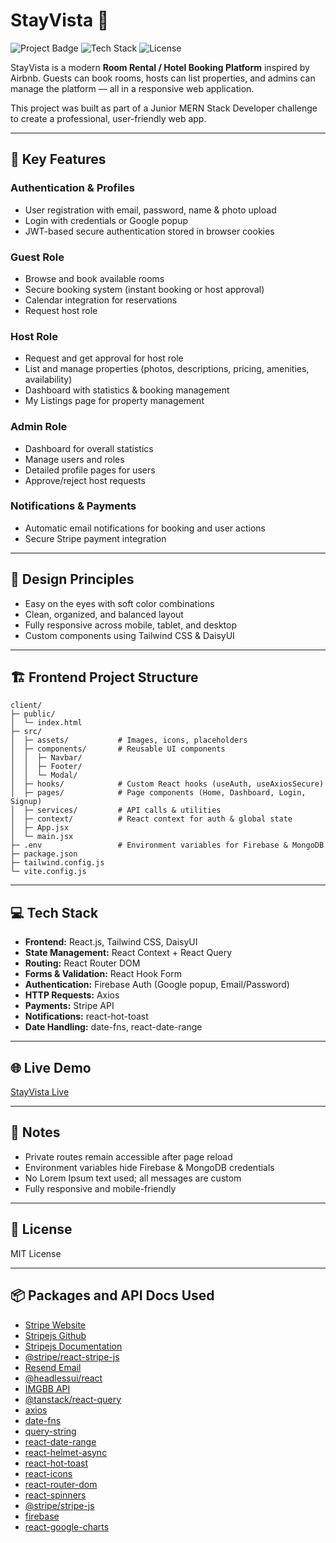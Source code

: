 # StayVista 🌴

![Project Badge](https://img.shields.io/badge/Project-Room%20Rental-blue)
![Tech Stack](https://img.shields.io/badge/Tech-MERN-orange)
![License](https://img.shields.io/badge/License-MIT-green)

StayVista is a modern **Room Rental / Hotel Booking Platform** inspired by Airbnb. Guests can book rooms, hosts can list properties, and admins can manage the platform — all in a responsive web application.

This project was built as part of a Junior MERN Stack Developer challenge to create a professional, user-friendly web app.

---

## 🚀 Key Features

### Authentication & Profiles
- User registration with email, password, name & photo upload  
- Login with credentials or Google popup  
- JWT-based secure authentication stored in browser cookies

### Guest Role
- Browse and book available rooms  
- Secure booking system (instant booking or host approval)  
- Calendar integration for reservations  
- Request host role

### Host Role
- Request and get approval for host role  
- List and manage properties (photos, descriptions, pricing, amenities, availability)  
- Dashboard with statistics & booking management  
- My Listings page for property management

### Admin Role
- Dashboard for overall statistics  
- Manage users and roles  
- Detailed profile pages for users  
- Approve/reject host requests

### Notifications & Payments
- Automatic email notifications for booking and user actions  
- Secure Stripe payment integration

---

## 🎨 Design Principles
- Easy on the eyes with soft color combinations  
- Clean, organized, and balanced layout  
- Fully responsive across mobile, tablet, and desktop  
- Custom components using Tailwind CSS & DaisyUI

---

## 🏗 Frontend Project Structure

```
client/
├─ public/
│  └─ index.html
├─ src/
│  ├─ assets/           # Images, icons, placeholders
│  ├─ components/       # Reusable UI components
│  │  ├─ Navbar/
│  │  ├─ Footer/
│  │  └─ Modal/
│  ├─ hooks/            # Custom React hooks (useAuth, useAxiosSecure)
│  ├─ pages/            # Page components (Home, Dashboard, Login, Signup)
│  ├─ services/         # API calls & utilities
│  ├─ context/          # React context for auth & global state
│  ├─ App.jsx
│  └─ main.jsx
├─ .env                 # Environment variables for Firebase & MongoDB
├─ package.json
├─ tailwind.config.js
└─ vite.config.js
```

---

## 💻 Tech Stack

- **Frontend:** React.js, Tailwind CSS, DaisyUI  
- **State Management:** React Context + React Query  
- **Routing:** React Router DOM  
- **Forms & Validation:** React Hook Form  
- **Authentication:** Firebase Auth (Google popup, Email/Password)  
- **HTTP Requests:** Axios  
- **Payments:** Stripe API  
- **Notifications:** react-hot-toast  
- **Date Handling:** date-fns, react-date-range

---

## 🌐 Live Demo

[StayVista Live](https://stayvista-live-2025-ce330.web.app/)

---

## 📌 Notes
- Private routes remain accessible after page reload  
- Environment variables hide Firebase & MongoDB credentials  
- No Lorem Ipsum text used; all messages are custom  
- Fully responsive and mobile-friendly

---

## 📝 License

MIT License

---

## 📦 Packages and API Docs Used

- [Stripe Website](https://stripe.com/)  
- [Stripejs Github](https://github.com/stripe/react-stripe-js)  
- [Stripejs Documentation](https://docs.stripe.com/payments/quickstart)  
- [@stripe/react-stripe-js](https://www.npmjs.com/package/@stripe/react-stripe-js)  
- [Resend Email](https://resend.com/home)  
- [@headlessui/react](https://www.npmjs.com/package/@headlessui/react)  
- [IMGBB API](https://api.imgbb.com/)  
- [@tanstack/react-query](https://www.npmjs.com/package/@tanstack/react-query)  
- [axios](https://www.npmjs.com/package/axios)  
- [date-fns](https://www.npmjs.com/package/date-fns)  
- [query-string](https://www.npmjs.com/package/query-string)  
- [react-date-range](https://www.npmjs.com/package/react-date-range)  
- [react-helmet-async](https://www.npmjs.com/package/react-helmet-async)  
- [react-hot-toast](https://www.npmjs.com/package/react-hot-toast)  
- [react-icons](https://www.npmjs.com/package/react-icons)  
- [react-router-dom](https://www.npmjs.com/package/react-router-dom)  
- [react-spinners](https://www.npmjs.com/package/react-spinners)  
- [@stripe/stripe-js](https://www.npmjs.com/package/@stripe/stripe-js)  
- [firebase](https://www.npmjs.com/package/firebase)  
- [react-google-charts](https://www.react-google-charts.com/examples/line-chart)